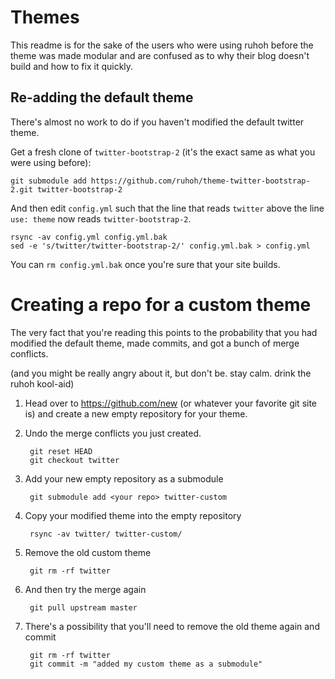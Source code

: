 # Themes

This readme is for the sake of the users who were using ruhoh
before the theme was made modular and are confused as to why
their blog doesn't build and how to fix it quickly.

## Re-adding the default theme

There's almost no work to do
if you haven't modified the default twitter theme.

Get a fresh clone of `twitter-bootstrap-2` (it's the exact same as what you were using before):

    git submodule add https://github.com/ruhoh/theme-twitter-bootstrap-2.git twitter-bootstrap-2

And then edit `config.yml` such that the line that reads `twitter` above the line `use: theme`
now reads `twitter-bootstrap-2`.

    rsync -av config.yml config.yml.bak
    sed -e 's/twitter/twitter-bootstrap-2/' config.yml.bak > config.yml

You can `rm config.yml.bak` once you're sure that your site builds.

# Creating a repo for a custom theme

The very fact that you're reading this points to the probability that 
you had modified the default theme, made commits, and got a bunch of merge conflicts.

(and you might be really angry about it, but don't be. stay calm. drink the ruhoh kool-aid)

1. Head over to <https://github.com/new>
  (or whatever your favorite git site is)
  and create a new empty repository for your theme.

2. Undo the merge conflicts you just created.

        git reset HEAD
        git checkout twitter

3. Add your new empty repository as a submodule

        git submodule add <your repo> twitter-custom

3. Copy your modified theme into the empty repository

        rsync -av twitter/ twitter-custom/

4. Remove the old custom theme

        git rm -rf twitter

5. And then try the merge again

        git pull upstream master

5. There's a possibility that you'll need to remove the old theme again and commit

        git rm -rf twitter
        git commit -m "added my custom theme as a submodule"
